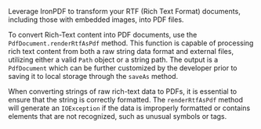 Leverage IronPDF to transform your RTF (Rich Text Format) documents, including those with embedded images, into PDF files.

To convert Rich-Text content into PDF documents, use the `PdfDocument.renderRtfAsPdf` method. This function is capable of processing rich text content from both a raw string data format and external files, utilizing either a valid `Path` object or a string path. The output is a `PdfDocument` which can be further customized by the developer prior to saving it to local storage through the `saveAs` method.

When converting strings of raw rich-text data to PDFs, it is essential to ensure that the string is correctly formatted. The `renderRtfAsPdf` method will generate an `IOException` if the data is improperly formatted or contains elements that are not recognized, such as unusual symbols or tags.